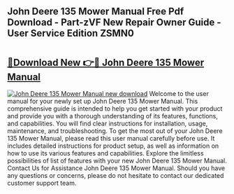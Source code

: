 ## John Deere 135 Mower Manual Free Pdf Download - Part-zVF New Repair Owner Guide - User Service Edition ZSMN0

# <h2><a href="http://bc96566.oget.top/?id=John+Deere+135+Mower+Manual">🔗Download New 👉🔴 John Deere 135 Mower Manual</a></h2>

[![John Deere 135 Mower Manual new download](https://i.imgur.com/5g1atiW.png)](http://bc96566.oget.top/?id=John+Deere+135+Mower+Manual)
Welcome to the user manual for your newly set up John Deere 135 Mower Manual. This comprehensive guide is intended to help you get started with your product and provide you with a thorough understanding of its features, functions, and capabilities. You will find clear instructions for installation, usage, maintenance, and troubleshooting. To get the most out of your John Deere 135 Mower Manual, please read this user manual carefully before use. It includes detailed instructions for product setup, as well as information on how to use its various features and capabilities. Explore the limitless possibilities of list of features with your new John Deere 135 Mower Manual. Contact Us for Assistance John Deere 135 Mower Manual. Should you have any questions or concerns, please do not hesitate to contact our dedicated customer support team.
